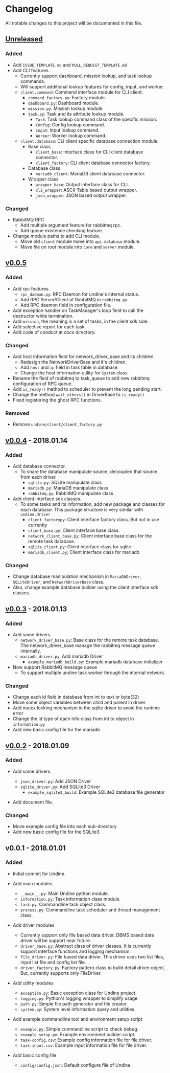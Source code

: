 # Changelog

All notable changes to this project will be documented in this file.

## [Unreleased]

### Added

- Add `ISSUE_TEMPLATE.md` and `PULL_REQUEST_TEMPLATE.md`
- Add CLI features.
  - Currently support dashboard, mission lookup, and task lookup commands.
  - Will support additional lookup features for config, input, and worker.
  - `client.command`: Command interface module for CLI client.
    - `command_factory.py`: Factory module.
    - `dashboard.py`: Dashboard module.
    - `mission.py`: Mission lookup module.
    - `task.py`: Task and its attribute lookup module.
      - `Task`: Task lookup command class of the specific mission.
      - `Config`: Config lookup command.
      - `Input`: Input lookup command.
      - `Worker`: Worker lookup command.
  - `client.database`: CLI client specific database connection module.
    - Base class
      - `client_base`: Interface class for CLI client database connector.
      - `client_factory`: CLI client database connector factory.
    - Database class
      - `mariadb_client`: MariaDB client database connector.
    - Wrapper class
      - `wrapper_base`: Output interface class for CLI.
      - `cli_wrapper`: ASCII-Table based output wrapper.
      - `json_wrapper`: JSON based output wrapper.

### Changed

- RabbitMQ RPC
  - Add multiple argument feature for rabbitmq rpc.
  - Add queue existence checking feature.
- Change module paths to add CLI module.
  - Move old `client` module move into `api.database` module.
  - Move file on root module into `core` and `server` module. 
  
## [v0.0.5]

### Added

- Add rpc features.
  - `rpc_daemon.py`: RPC Daemon for undine's internal status.
  - Add RPC Server/Client of RabbitMQ in `rabbitmq.py`
  - Add RPC daemon field in configuration file.
- Add exception handler on TaskManager's loop field to call the destructor while
  termination.
- Add `mission`, the meaning is a set of tasks, in the client sdk side.
- Add selective report for each task.
- Add code of conduct at docs directory.

### Changed

- Add host information field for network_driver_base and its children.
  - Redesign the NetworkDriverBase and it's children.
  - Add `host` and `ip` field in task table in database.
  - Change the host information utility for `System` class.
- Rename the field of rabbitmq to task_queue to add new rabbitmq configuration
  of RPC queue.
- Add `is_ready()` method to scheduler to prevent the long pending start.
- Change the method `wait_others()` in DriverBase to `is_ready()`
- Fixed registering the ghost RPC functions.

### Removed

- Remove `undine/client/client_factory.py`

## [v0.0.4] - 2018.01.14

### Added

- Add database connector.
  - To share the database manipulate source, decoupled that source from each 
    driver.
    - `sqlite.py`: SQLite manipulate class
    - `mariadb.py`: MariaDB manipulate class
    - `rabbitmq.py`: RabbitMQ manipulate class
- Add client interface sdk classes.
  - To some tasks and its information, add new package and classes for each 
    database. This package structure is very similar with `undine.driver`
    - `client_factorypy`: Client interface factory class. But not in use 
      currently
    - `client_base.py`: Client interface base class.
    - `network_client_base.py`: Client interface base class for the remote task 
      database.
    - `sqlite_client.py`: Client interface class for sqlite
    - `mariadb_client.py`; Client interface class for mariadb

### Changed

- Change database manipulation mechanism in `MariaDbDriver`, `SQLiteDriver`, and
  `NetworkDriverBase` class.
- Also, change example database builder using the client interface sdk classes. 

## [v0.0.3] - 2018.01.13

### Added

- Add some drivers.
  - `network_driver_base.py`: Base class for the remote task database.
    The network_driver_base manage the rabbitmq message queue internally.
  - `mariadb_driver.py`: Add mariadb Driver
    - `example_mariadb_build.py`: Example mariadb database initializer
- Now support RabbitMQ message queue
  - To support multiple undine task worker through the internal network.

### Changed

- Change each id field in database from int to text or byte(32)
- Move some object variables between child and parent in driver
- Add mutex locking mechanism in the sqlite driver to avoid the runtime error
- Change the id type of each Info class from int to object in `information.py`
- Add new basic config file for the mariadb

## [v0.0.2] - 2018.01.09

### Added

- Add some drivers.
  - `json_driver.py`: Add JSON Driver
  - `sqlite_driver.py`: Add SQLite3 Driver
    - `example_sqlite3_build`: Example SQLite3 database file generator

- Add document file.

### Changed

- Move example config file into each sub-directory
- Add new basic config file for the SQLite3

## v0.0.1 - 2018.01.01

### Added

- Initial commit for Undine.

- Add main modules
  - `__main__.py`: Main Undine python module.
  - `information.py`: Task information class module.
  - `task.py`: Commandline tack object class.
  - `process.py`: Commandline task scheduler and thread management class.

- Add driver modules
  - Currently support only file based data driver. DBMS based data driver will
    be support near future.
  - `driver_base.py`: Abstract class of driver classes. It is currently support
    interface functions and logging mechanism.
  - `file_driver.py`: File based data driver. This driver uses two list files,
    input list file and config list file.
  - `driver_factory.py`: Factory pattern class to build detail driver object.
    But, currently supports only FileDriver.

- Add utility modules
  - `exception.py`: Basic exception class for Undine project.
  - `logging.py`: Python's logging wrapper to simplify usage.
  - `path.py`: Simple file path generator and file creator.
  - `system.py`: System level information query and utilities.

- Add example commandline tool and environment setup script
  - `example.py`: Simple commandline script to check debug.
  - `example_setup.py`: Example environment builder script.
  - `task-config.csv`: Example config information file for file driver.
  - `task-input.csv`: Example input information file for file driver.
 
- Add basic config file
  - `config/config.json`: Default configure file of Undine.
  
[Unreleased]: /../compare/v0.0.5...HEAD
[v0.0.5]: /../compare/v0.0.4...v0.0.5
[v0.0.4]: /../compare/v0.0.3...v0.0.4
[v0.0.3]: /../compare/v0.0.2...v0.0.3
[v0.0.2]: /../compare/v0.0.2...v0.0.1

